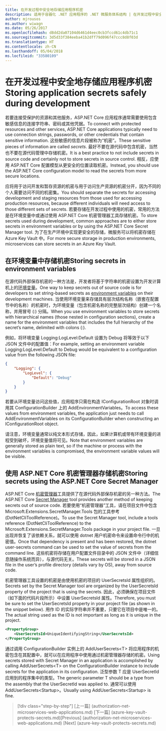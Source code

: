 ```yaml
---
title: 在开发过程中安全地存储应用程序机密
description: 适用于容器化 .NET 应用程序的 .NET 微服务体系结构 | 在开发过程中安全地存储应用程序机密
author: mjrousos
ms.author: wiwagn
ms.date: 05/26/2017
ms.openlocfilehash: d8dd2da07104d6461d4eec0cb3fccd61c4db71c1
ms.sourcegitcommit: 3d5d33f384eeba41b2dff79d096f47ccc8d8f03d
ms.translationtype: HT
ms.contentlocale: zh-CN
ms.lasthandoff: 05/04/2018
ms.locfileid: "33580109"
---
```

# <a name="storing-application-secrets-safely-during-development"></a><span data-ttu-id="ec586-103">在开发过程中安全地存储应用程序机密</span><span class="sxs-lookup"><span data-stu-id="ec586-103">Storing application secrets safely during development</span></span>

<span data-ttu-id="ec586-104">若要连接受保护的资源和其他服务，ASP.NET Core 应用程序通常需要使用包含敏感信息的连接字符串、密码或其他凭据。</span><span class="sxs-lookup"><span data-stu-id="ec586-104">To connect with protected resources and other services, ASP.NET Core applications typically need to use connection strings, passwords, or other credentials that contain sensitive information.</span></span> <span data-ttu-id="ec586-105">这些敏感的信息片段被称为“机密”。</span><span class="sxs-lookup"><span data-stu-id="ec586-105">These sensitive pieces of information are called *secrets*.</span></span> <span data-ttu-id="ec586-106">最好不要在源代码中包含机密，当然也不要在源代码管理中存储机密。</span><span class="sxs-lookup"><span data-stu-id="ec586-106">It is a best practice to not include secrets in source code and certainly not to store secrets in source control.</span></span> <span data-ttu-id="ec586-107">相反，应使用 ASP.NET Core 配置模型从更安全的位置读取机密。</span><span class="sxs-lookup"><span data-stu-id="ec586-107">Instead, you should use the ASP.NET Core configuration model to read the secrets from more secure locations.</span></span>

<span data-ttu-id="ec586-108">应将用于访问开发和暂存资源的机密与用于访问生产资源的机密分开，因为不同的个人需要访问不同的机密集。</span><span class="sxs-lookup"><span data-stu-id="ec586-108">You should separate the secrets for accessing development and staging resources from those used for accessing production resources, because different individuals will need access to those different sets of secrets.</span></span> <span data-ttu-id="ec586-109">若要存储在开发过程中使用的机密，常用的方法是在环境变量中或通过使用 ASP.NET Core 机密管理器工具存储机密。</span><span class="sxs-lookup"><span data-stu-id="ec586-109">To store secrets used during development, common approaches are to either store secrets in environment variables or by using the ASP.NET Core Secret Manager tool.</span></span> <span data-ttu-id="ec586-110">为了在生产环境中实现更安全的存储，微服务可以将机密存储在 Azure Key Vault 中。</span><span class="sxs-lookup"><span data-stu-id="ec586-110">For more secure storage in production environments, microservices can store secrets in an Azure Key Vault.</span></span>

## <a name="storing-secrets-in-environment-variables"></a><span data-ttu-id="ec586-111">在环境变量中存储机密</span><span class="sxs-lookup"><span data-stu-id="ec586-111">Storing secrets in environment variables</span></span>

<span data-ttu-id="ec586-112">在源代码外部保存机密的一种方法是，开发者将基于字符串的机密设置为开发计算机上的[环境变量](https://docs.microsoft.com/aspnet/core/security/app-secrets#environment-variables)。</span><span class="sxs-lookup"><span data-stu-id="ec586-112">One way to keep secrets out of source code is for developers to set string-based secrets as [environment variables](https://docs.microsoft.com/aspnet/core/security/app-secrets#environment-variables) on their development machines.</span></span> <span data-ttu-id="ec586-113">当使用环境变量来存储具有层次结构名称（嵌套在配置节中的名称）的机密时，为环境变量（包含机密名称的完整层次结构）创建一个名称，并用冒号 (:) 分隔。</span><span class="sxs-lookup"><span data-stu-id="ec586-113">When you use environment variables to store secrets with hierarchical names (those nested in configuration sections), create a name for the environment variables that includes the full hierarchy of the secret’s name, delimited with colons (:).</span></span>

<span data-ttu-id="ec586-114">例如，将环境变量 Logging:LogLevel:Default 设置为 Debug 将等效于以下 JSON 文件中的配置值：</span><span class="sxs-lookup"><span data-stu-id="ec586-114">For example, setting an environment variable Logging:LogLevel:Default to Debug would be equivalent to a configuration value from the following JSON file:</span></span>

```json
{
    "Logging": {
        "LogLevel": {
            "Default": "Debug"
        }
    }
}
```

<span data-ttu-id="ec586-115">若要从环境变量访问这些值，应用程序只需在构造 IConfigurationRoot 对象时调用其 ConfigurationBuilder 上的 AddEnvironmentVariables。</span><span class="sxs-lookup"><span data-stu-id="ec586-115">To access these values from environment variables, the application just needs to call AddEnvironmentVariables on its ConfigurationBuilder when constructing an IConfigurationRoot object.</span></span>

<span data-ttu-id="ec586-116">请注意，环境变量通常以纯文本形式存储，因此，如果计算机或带有环境变量的进程受到破坏，环境变量值将可见。</span><span class="sxs-lookup"><span data-stu-id="ec586-116">Note that environment variables are generally stored as plain text, so if the machine or process with the environment variables is compromised, the environment variable values will be visible.</span></span>

## <a name="storing-secrets-using-the-aspnet-core-secret-manager"></a><span data-ttu-id="ec586-117">使用 ASP.NET Core 机密管理器存储机密</span><span class="sxs-lookup"><span data-stu-id="ec586-117">Storing secrets using the ASP.NET Core Secret Manager</span></span>

<span data-ttu-id="ec586-118">ASP.NET Core [机密管理器](https://docs.microsoft.com/aspnet/core/security/app-secrets#secret-manager)工具提供了在源代码外部保存机密的另一种方法。</span><span class="sxs-lookup"><span data-stu-id="ec586-118">The ASP.NET Core [Secret Manager](https://docs.microsoft.com/aspnet/core/security/app-secrets#secret-manager) tool provides another method of keeping secrets out of source code.</span></span> <span data-ttu-id="ec586-119">若要使用“机密管理器”工具，请在项目文件中包含 Microsoft.Extensions.SecretManager.Tools 包的工具参考 (DotNetCliToolReference)。</span><span class="sxs-lookup"><span data-stu-id="ec586-119">To use the Secret Manager tool, include a tools reference (DotNetCliToolReference) to the Microsoft.Extensions.SecretManager.Tools package in your project file.</span></span> <span data-ttu-id="ec586-120">一旦出现并恢复了该依赖关系，就可以使用 dotnet 用户机密命令来设置命令行中的机密值。</span><span class="sxs-lookup"><span data-stu-id="ec586-120">Once that dependency is present and has been restored, the dotnet user-secrets command can be used to set the value of secrets from the command line.</span></span> <span data-ttu-id="ec586-121">这些机密将存储在用户配置文件目录中的 JSON 文件中（详细信息随操作系统而异），与源代码无关。</span><span class="sxs-lookup"><span data-stu-id="ec586-121">These secrets will be stored in a JSON file in the user’s profile directory (details vary by OS), away from source code.</span></span>

<span data-ttu-id="ec586-122">机密管理器工具设置的机密是由使用机密的项目的 UserSecretsId 属性组织的。</span><span class="sxs-lookup"><span data-stu-id="ec586-122">Secrets set by the Secret Manager tool are organized by the UserSecretsId property of the project that is using the secrets.</span></span> <span data-ttu-id="ec586-123">因此，必须确保在项目文件（如下面的代码片段所示）中设置 UserSecretsId 属性。</span><span class="sxs-lookup"><span data-stu-id="ec586-123">Therefore, you must be sure to set the UserSecretsId property in your project file (as shown in the snippet below).</span></span> <span data-ttu-id="ec586-124">用作 ID 的实际字符串并不重要，只要它在项目中是唯一的。</span><span class="sxs-lookup"><span data-stu-id="ec586-124">The actual string used as the ID is not important as long as it is unique in the project.</span></span>

```xml
<PropertyGroup>
    <UserSecretsId>UniqueIdentifyingString</UserSecretsId>
</PropertyGroup>
```

<span data-ttu-id="ec586-125">通过调用 ConfigurationBuilder 实例上的 AddUserSecrets&lt;T&gt; 将应用程序的机密包含在其配置中，就可以在应用程序中使用通过机密管理器存储的机密。</span><span class="sxs-lookup"><span data-stu-id="ec586-125">Using secrets stored with Secret Manager in an application is accomplished by calling AddUserSecrets&lt;T&gt; on the ConfigurationBuilder instance to include secrets for the application in its configuration.</span></span> <span data-ttu-id="ec586-126">泛型参数 T 应是 UserSecretId 应用到的程序集中的类型。</span><span class="sxs-lookup"><span data-stu-id="ec586-126">The generic parameter T should be a type from the assembly that the UserSecretId was applied to.</span></span> <span data-ttu-id="ec586-127">通常可以使用 AddUserSecrets&lt;Startup&gt;。</span><span class="sxs-lookup"><span data-stu-id="ec586-127">Usually using AddUserSecrets&lt;Startup&gt; is fine.</span></span>


>[!div class="step-by-step"]
<span data-ttu-id="ec586-128">[上一篇] (authorization-net-microservices-web-applications.md) [下一篇] (azure-key-vault-protects-secrets.md)</span><span class="sxs-lookup"><span data-stu-id="ec586-128">[Previous] (authorization-net-microservices-web-applications.md) [Next] (azure-key-vault-protects-secrets.md)</span></span>
